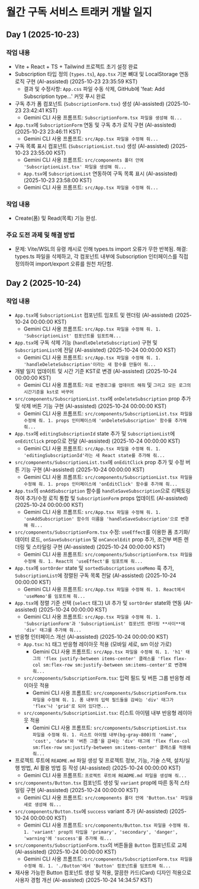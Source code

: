 # 월간 구독 서비스 트래커 개발 일지

## Day 1 (2025-10-23)

### 작업 내용
- Vite + React + TS + Tailwind 프로젝트 초기 설정 완료
- Subscription 타입 정의 (`types.ts`), `App.tsx` 기본 뼈대 및 LocalStorage 연동 로직 구현 (AI-assisted) (2025-10-23 23:35:59 KST)
  - 결과 및 수정사항: `App.css` 파일 수동 삭제, GitHub에 'feat: Add Subscription type...' 커밋 푸시 완료
- 구독 추가 폼 컴포넌트 (`SubscriptionForm.tsx`) 생성 (AI-assisted) (2025-10-23 23:42:41 KST)
  - Gemini CLI 사용 프롬프트: `SubscriptionForm.tsx 파일을 생성해 줘...`
- `App.tsx`에 `SubscriptionForm` 연동 및 구독 추가 로직 구현 (AI-assisted) (2025-10-23 23:46:11 KST)
  - Gemini CLI 사용 프롬프트: `src/App.tsx 파일을 수정해 줘...`
- 구독 목록 표시 컴포넌트 (`SubscriptionList.tsx`) 생성 (AI-assisted) (2025-10-23 23:55:00 KST)
  - Gemini CLI 사용 프롬프트: `src/components 폴더 안에 'SubscriptionList.tsx' 파일을 생성해 줘...`
  - `App.tsx`에 `SubscriptionList` 연동하여 구독 목록 표시 (AI-assisted) (2025-10-23 23:58:00 KST)
  - Gemini CLI 사용 프롬프트: `src/App.tsx 파일을 수정해 줘...`

### 작업 내용
- Create(폼) 및 Read(목록) 기능 완성.

### 주요 도전 과제 및 해결 방법
- 문제: Vite/WSL의 유령 캐시로 인해 types.ts import 오류가 무한 반복됨. 해결: types.ts 파일을 삭제하고, 각 컴포넌트 내부에 Subscription 인터페이스를 직접 정의하여 import/export 오류를 원천 차단함.

## Day 2 (2025-10-24)

### 작업 내용
- `App.tsx`에 `SubscriptionList` 컴포넌트 임포트 및 렌더링 (AI-assisted) (2025-10-24 00:00:00 KST)
  - Gemini CLI 사용 프롬프트: `src/App.tsx 파일을 수정해 줘. 1. 'SubscriptionList' 컴포넌트를 임포트해...`
- `App.tsx`에 구독 삭제 기능 (`handleDeleteSubscription`) 구현 및 `SubscriptionList`에 전달 (AI-assisted) (2025-10-24 00:00:00 KST)
  - Gemini CLI 사용 프롬프트: `src/App.tsx 파일을 수정해 줘. 1. 'handleDeleteSubscription'이라는 새 함수를 만들어 줘...`
- 개발 일지 업데이트 및 시간 기준 KST로 변경 (AI-assisted) (2025-10-24 00:00:00 KST)
  - Gemini CLI 사용 프롬프트: `자료 변경로그를 업데이트 해줘` 및 `그리고 모든 로그의 시간기준을 kst로 바꾸어`
- `src/components/SubscriptionList.tsx`에 `onDeleteSubscription` prop 추가 및 삭제 버튼 기능 구현 (AI-assisted) (2025-10-24 00:00:00 KST)
  - Gemini CLI 사용 프롬프트: `src/components/SubscriptionList.tsx 파일을 수정해 줘. 1. props 인터페이스에 'onDeleteSubscription' 함수를 추가해 줘...`
- `App.tsx`에 `editingSubscriptionId` state 추가 및 `SubscriptionList`에 `onEditClick` prop으로 전달 (AI-assisted) (2025-10-24 00:00:00 KST)
  - Gemini CLI 사용 프롬프트: `src/App.tsx 파일을 수정해 줘. 1. 'editingSubscriptionId'라는 새 React state를 추가해 줘...`
- `src/components/SubscriptionList.tsx`에 `onEditClick` prop 추가 및 수정 버튼 기능 구현 (AI-assisted) (2025-10-24 00:00:00 KST)
  - Gemini CLI 사용 프롬프트: `src/components/SubscriptionList.tsx 파일을 수정해 줘. 1. props 인터페이스에 'onEditClick' 함수를 추가해 줘...`
- `App.tsx`의 `onAddSubscription` 함수를 `handleSaveSubscription`으로 리팩토링하여 추가/수정 로직 통합 및 `SubscriptionForm` props 업데이트 (AI-assisted) (2025-10-24 00:00:00 KST)
  - Gemini CLI 사용 프롬프트: `src/App.tsx 파일을 수정해 줘. 1. 'onAddSubscription' 함수의 이름을 'handleSaveSubscription'으로 변경해 줘...`
- `src/components/SubscriptionForm.tsx` 수정: `useEffect`를 이용한 폼 초기화/데이터 로드, `onSaveSubscription` 및 `onCancelEdit` prop 추가, 조건부 버튼 렌더링 및 스타일링 구현 (AI-assisted) (2025-10-24 00:00:00 KST)
  - Gemini CLI 사용 프롬프트: `src/components/SubscriptionForm.tsx 파일을 수정해 줘. 1. React의 'useEffect'를 임포트해 줘...`
- `App.tsx`에 `sortOrder` state 및 `sortedSubscriptions` `useMemo` 훅 추가, `SubscriptionList`에 정렬된 구독 목록 전달 (AI-assisted) (2025-10-24 00:00:00 KST)
  - Gemini CLI 사용 프롬프트: `src/App.tsx 파일을 수정해 줘. 1. React에서 'useMemo'를 임포트해 줘...`
- `App.tsx`에 정렬 기준 선택 (`select` 태그) UI 추가 및 `sortOrder` state와 연동 (AI-assisted) (2025-10-24 00:00:00 KST)
  - Gemini CLI 사용 프롬프트: `src/App.tsx 파일을 수정해 줘. 1. 'SubscriptionForm'과 'SubscriptionList' 컴포넌트 렌더링 **사이**에 'div' 태그를 추가해 줘...`
- 반응형 인터페이스 개선 (AI-assisted) (2025-10-24 00:00:00 KST)
  - `App.tsx`: `h1` 태그 반응형 레이아웃 적용 (모바일 세로, sm 이상 가로)
    - Gemini CLI 사용 프롬프트: `src/App.tsx 파일을 수정해 줘. 1. 'h1' 태그의 'flex justify-between items-center' 클래스를 'flex flex-col sm:flex-row sm:justify-between sm:items-center'로 변경해 줘...`
  - `src/components/SubscriptionForm.tsx`: 입력 필드 및 버튼 그룹 반응형 레이아웃 적용
    - Gemini CLI 사용 프롬프트: `src/components/SubscriptionForm.tsx 파일을 수정해 줘. 1. 폼 내부의 입력 필드들을 감싸는 'div' 태그가 'flex'나 'grid'로 되어 있다면...`
  - `src/components/SubscriptionList.tsx`: 리스트 아이템 내부 반응형 레이아웃 적용
    - Gemini CLI 사용 프롬프트: `src/components/SubscriptionList.tsx 파일을 수정해 줘. 1. 리스트 아이템 내부(bg-gray-800)의 'name', 'cost', 'date'와 '버튼 그룹'을 감싸는 'div' 태그에 'flex flex-col sm:flex-row sm:justify-between sm:items-center' 클래스를 적용해 줘...`
- 프로젝트 루트에 `README.md` 파일 생성 및 프로젝트 정보, 기능, 기술 스택, 설치/실행 방법, AI 활용 방법 등 작성 (AI-assisted) (2025-10-24 00:00:00 KST)
  - Gemini CLI 사용 프롬프트: `프로젝트 루트에 README.md 파일을 생성해 줘...`
- `src/components/Button.tsx` 컴포넌트 생성 및 `variant` prop에 따른 동적 스타일링 구현 (AI-assisted) (2025-10-24 00:00:00 KST)
  - Gemini CLI 사용 프롬프트: `src/components 폴더 안에 'Button.tsx' 파일을 새로 생성해 줘...`
- `src/components/Button.tsx`에 `success` variant 추가 (AI-assisted) (2025-10-24 00:00:00 KST)
  - Gemini CLI 사용 프롬프트: `src/components/Button.tsx 파일을 수정해 줘. 1. 'variant' prop의 타입을 'primary', 'secondary', 'danger', 'warning'에 'success'를 추가해 줘...`
- `src/components/SubscriptionForm.tsx`의 버튼들을 `Button` 컴포넌트로 교체 (AI-assisted) (2025-10-24 00:00:00 KST)
  - Gemini CLI 사용 프롬프트: `src/components/SubscriptionForm.tsx 파일을 수정해 줘. 1. './Button'에서 'Button' 컴포넌트를 임포트해 줘...`
- 재사용 가능한 Button 컴포넌트 생성 및 적용, 깔끔한 카드(Card) 디자인 적용으로 사용자 경험 개선 (AI-assisted) (2025-10-24 14:34:57 KST)